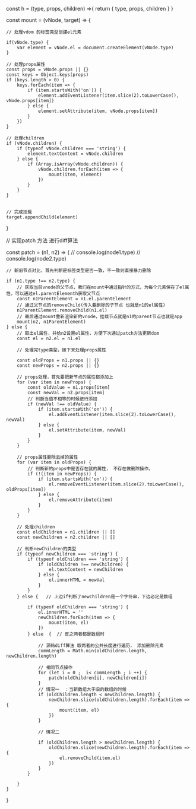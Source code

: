 const h = (type, props, children) =>{
    return {
        type, 
        props,
        children
    }
}


const mount = (vNode, target) => {

    // 处理vdom 的标签类型创建el元素

    if(vNode.type) {
        var element = vNode.el = document.createElement(vNode.type)
    }

    // 处理props属性
    const props = vNode.props || {}
    const keys = Object.keys(props)
    if (keys.length > 0) {
        keys.forEach(item => {
            if (item.startsWith('on')) {
                element.addEventListener(item.slice(2).toLowerCase(), vNode.props[item])
            } else {
                element.setAttribute(item, vNode.props[item])
            }
        })
    }

    // 处理children
    if (vNode.children) {
        if (typeof vNode.children === 'string') {
            element.textContent = vNode.children
        } else {
            if (Array.isArray(vNode.children)) {
                vNode.children.forEach(item => {
                    mount(item, element)
                })
            }
        }
    }


    // 完成挂载
    target.appendChild(element)
}


// 实现patch 方法 进行diff算法

const patch = (n1, n2) => {
    // console.log(node1.type)
    // console.log(node2.type)

    // 新旧节点对比，首先判断是标签类型是否一致，不一致则直接暴力删除

    if (n1.type !== n2.type) {
        // 获取当前vnode的父节点，我们在mount中通过指针的方式，为每个元素保存了el属性，可以通过el.parentElementh获取父节点
        const n1ParentElement = n1.el.parentElement
        // 通过父节点的removeChild(传入要删除的子节点 也就是n1的el属性)
        n1ParentElement.removeChild(n1.el)
        // 最后通过mount重新渲染新的vnode，挂载节点就是n1的parent节点也就是app
        mount(n2, n1ParentElement)
    } else {
        // 取出el属性，并给n2设置el属性，方便下次通过patch方法更新dom
        const el = n2.el = n1.el

        // 处理完type类型，接下来处理props属性

        const oldProps = n1.props || {}
        const newProps = n2.props || {}

        // props处理，首先要把新节点的属性都添加上
        for (var item in newProps) {
            const oldValue = n1.props[item]
            const newVal = n2.props[item]
            // 判断当值不相等的时候进行添加
            if (newVal !== oldValue) {
                if (item.startsWith('on')) {
                    el.addEventListener(item.slice(2).toLowerCase(), newVal)
                } else {
                    el.setAttribute(item, newVal)
                }
            }
        }

        // props属性删除去掉的属性
        for (var item in oldProps) {
            // 判断新的props中是否存在就的属性， 不存在做删除操作。
            if (!(item in newProps)) {
                if (item.startsWith('on')) {
                    el.removeEventListener(item.slice(2).toLowerCase(), oldProps[item])
                } else {
                    el.removeAttribute(item)
                }
            }
        }

        // 处理children
        const oldChildren = n1.children || []
        const newChildren = n2.children || []

        // 判断newChildren的类型
        if (typeof newChildren === 'string') {
            if (typeof oldChildren === 'string') {
                if (oldChildren !== newChildren) {
                    el.textContent = newChildren
                } else {
                    el.innerHTML = newVal
                }
            }
        } else {   // 上边if判断了newchildren是一个字符串，下边必定是数组

            if (typeof oldChildren === 'string') {
                el.innerHTML = ''
                newChildren.forEach(item => {
                    mount(item, el)
                })
            } else  {  // 反之两者都是数组时

                // 源码diff算法 取两者的公共长度进行遍历， 添加删除元素
                commLength = Math.min(oldChildren.length, newChildren.length)

                // 相同节点操作
                for (let i = 0 ;  i< commLength ; i ++) {
                    patch(oldChildren[i], newChildren[i])
                }
                // 情况一  ：当新数组大于旧的数组的时候
                if (oldChildren.length < newChildren.length) {
                    newChildren.slice(oldChildren.length).forEach(item => {
                        mount(item, el)
                    })
                }

                // 情况二

                if (oldChildren.length > newChildren.length) {
                    oldChildren.slice(newChildren.length).forEach(item => {
                        el.removeChild(item.el)
                    })
                }
            }

        }
    }
}